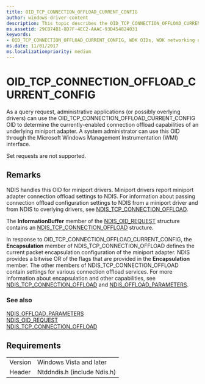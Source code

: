 ```yaml
---
title: OID_TCP_CONNECTION_OFFLOAD_CURRENT_CONFIG
author: windows-driver-content
description: This topic describes the OID_TCP_CONNECTION_OFFLOAD_CURRENT_CONFIG object identifier (OID). 
ms.assetid: 29CB74B1-8D7F-4EC2-AAAC-93D454824031
keywords:
- OID_TCP_CONNECTION_OFFLOAD_CURRENT_CONFIG, WDK OIDs, WDK networking object identifiers, WDK networking OIDs
ms.date: 11/01/2017
ms.localizationpriority: medium
---
```


# OID_TCP_CONNECTION_OFFLOAD_CURRENT_CONFIG

As a query request, administrative applications (or possibly overlying drivers) can use the OID_TCP_CONNECTION_OFFLOAD_CURRENT_CONFIG OID to determine the currently-enabled connection offload capabilities of an underlying miniport adapter. A system administrator can use this OID through the Microsoft Windows Management Instrumentation (WMI) interface.

Set requests are not supported.

## Remarks

NDIS handles this OID for miniport drivers. Miniport drivers report miniport adapter connection offload settings to NDIS. For information about passing connection offload configuration settings to NDIS from a miniport driver and from NDIS to overlying drivers, see [NDIS_TCP_CONNECTION_OFFLOAD](https://msdn.microsoft.com/library/windows/hardware/ff567875).

The **InformationBuffer** member of the [NDIS_OID_REQUEST](https://msdn.microsoft.com/library/windows/hardware/ff566710) structure contains an [NDIS_TCP_CONNECTION_OFFLOAD](https://msdn.microsoft.com/library/windows/hardware/ff567875) structure.

In response to OID_TCP_CONNECTION_OFFLOAD_CURRENT_CONFIG, the **Encapsulation** member of NDIS_TCP_CONNECTION_OFFLOAD defines the current packet encapsulation configuration of the miniport adapter. NDIS provides a bitwise OR of the flags that are provided in the **Encapsulation** member. The other members of NDIS_TCP_CONNECTION_OFFLOAD contain settings for various connection offload services. For more information about encapsulation and other capabilities, see [NDIS_TCP_CONNECTION_OFFLOAD](https://msdn.microsoft.com/library/windows/hardware/ff567875) and [NDIS_OFFLOAD_PARAMETERS](https://msdn.microsoft.com/library/windows/hardware/ff566706).


### See also

[NDIS_OFFLOAD_PARAMETERS](https://msdn.microsoft.com/library/windows/hardware/ff566706)  
[NDIS_OID_REQUEST](https://msdn.microsoft.com/library/windows/hardware/ff566710)  
[NDIS_TCP_CONNECTION_OFFLOAD](https://msdn.microsoft.com/library/windows/hardware/ff567875)

## Requirements

| | |
| --- | --- |
| Version | Windows Vista and later |
| Header | Ntddndis.h (include Ndis.h) |

